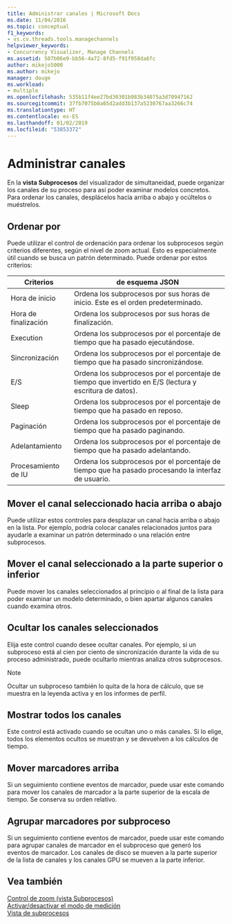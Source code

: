 ```yaml
---
title: Administrar canales | Microsoft Docs
ms.date: 11/04/2016
ms.topic: conceptual
f1_keywords:
- vs.cv.threads.tools.managechannels
helpviewer_keywords:
- Concurrency Visualizer, Manage Channels
ms.assetid: 507b06e9-bb56-4a72-8fd5-f91f958da6fc
author: mikejo5000
ms.author: mikejo
manager: douge
ms.workload:
- multiple
ms.openlocfilehash: 535b11f4ee27bd30301b983b34075a3d70947162
ms.sourcegitcommit: 37fb7075b0a65d2add3b137a5230767aa3266c74
ms.translationtype: HT
ms.contentlocale: es-ES
ms.lasthandoff: 01/02/2019
ms.locfileid: "53853372"
---
```

# <a name="manage-channels"></a>Administrar canales
En la **vista Subprocesos** del visualizador de simultaneidad, puede organizar los canales de su proceso para así poder examinar modelos concretos. Para ordenar los canales, desplácelos hacia arriba o abajo y ocúltelos o muéstrelos.  
  
## <a name="sort-by"></a>Ordenar por  
 Puede utilizar el control de ordenación para ordenar los subprocesos según criterios diferentes, según el nivel de zoom actual. Esto es especialmente útil cuando se busca un patrón determinado. Puede ordenar por estos criterios:  
  
|Criterios|de esquema JSON|  
|--------------|----------------|  
|Hora de inicio|Ordena los subprocesos por sus horas de inicio. Este es el orden predeterminado.|  
|Hora de finalización|Ordena los subprocesos por sus horas de finalización.|  
|Execution|Ordena los subprocesos por el porcentaje de tiempo que ha pasado ejecutándose.|  
|Sincronización|Ordena los subprocesos por el porcentaje de tiempo que ha pasado sincronizándose.|  
|E/S|Ordena los subprocesos por el porcentaje de tiempo que invertido en E/S (lectura y escritura de datos).|  
|Sleep|Ordena los subprocesos por el porcentaje de tiempo que ha pasado en reposo.|  
|Paginación|Ordena los subprocesos por el porcentaje de tiempo que ha pasado paginando.|  
|Adelantamiento|Ordena los subprocesos por el porcentaje de tiempo que ha pasado adelantando.|  
|Procesamiento de IU|Ordena los subprocesos por el porcentaje de tiempo que ha pasado procesando la interfaz de usuario.|  
  
## <a name="move-selected-channel-up-or-down"></a>Mover el canal seleccionado hacia arriba o abajo  
 Puede utilizar estos controles para desplazar un canal hacia arriba o abajo en la lista. Por ejemplo, podría colocar canales relacionados juntos para ayudarle a examinar un patrón determinado o una relación entre subprocesos.  
  
## <a name="move-selected-channel-to-top-or-bottom"></a>Mover el canal seleccionado a la parte superior o inferior  
 Puede mover los canales seleccionados al principio o al final de la lista para poder examinar un modelo determinado, o bien apartar algunos canales cuando examina otros.  
  
## <a name="hide-selected-channels"></a>Ocultar los canales seleccionados  
 Elija este control cuando desee ocultar canales. Por ejemplo, si un subproceso está al cien por ciento de sincronización durante la vida de su proceso administrado, puede ocultarlo mientras analiza otros subprocesos.  
  
> [!NOTE]
>  Ocultar un subproceso también lo quita de la hora de cálculo, que se muestra en la leyenda activa y en los informes de perfil.  
  
## <a name="show-all-channels"></a>Mostrar todos los canales  
 Este control está activado cuando se ocultan uno o más canales. Si lo elige, todos los elementos ocultos se muestran y se devuelven a los cálculos de tiempo.  
  
## <a name="move-markers-to-top"></a>Mover marcadores arriba  
 Si un seguimiento contiene eventos de marcador, puede usar este comando para mover los canales de marcador a la parte superior de la escala de tiempo. Se conserva su orden relativo.  
  
## <a name="group-markers-by-thread"></a>Agrupar marcadores por subproceso  
 Si un seguimiento contiene eventos de marcador, puede usar este comando para agrupar canales de marcador en el subproceso que generó los eventos de marcador.  Los canales de disco se mueven a la parte superior de la lista de canales y los canales GPU se mueven a la parte inferior.  
  
## <a name="see-also"></a>Vea también  
 [Control de zoom (vista Subprocesos)](../profiling/zoom-control-threads-view.md)   
 [Activar/desactivar el modo de medición](../profiling/measure-mode-on-off.md)   
 [Vista de subprocesos](../profiling/threads-view-parallel-performance.md)